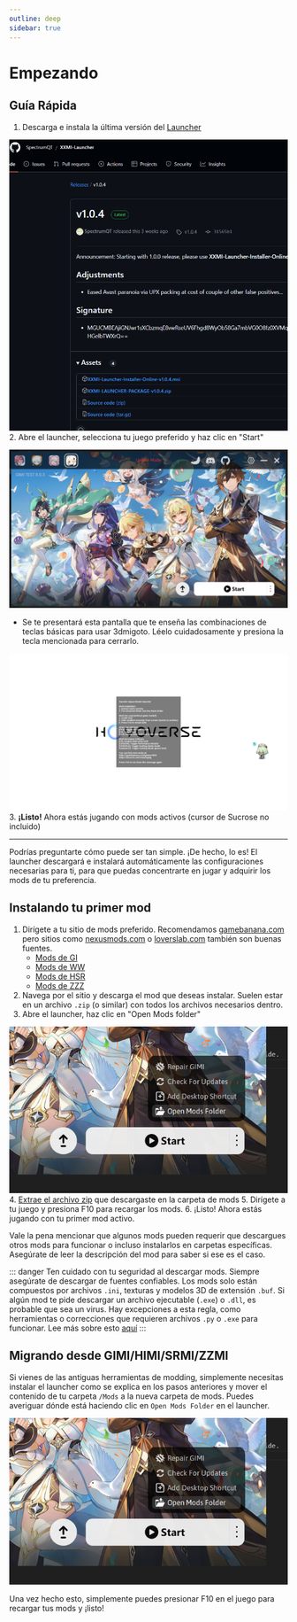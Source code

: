 ```yaml
---
outline: deep
sidebar: true
---
```

# Empezando

## Guía Rápida

1. Descarga e instala la última versión del [Launcher](https://github.com/SpectrumQT/XXMI-Launcher/releases/latest)

![downloadlauncher](./img/downloadlauncher.png)
2. Abre el launcher, selecciona tu juego preferido y haz clic en "Start"

![Start](./img/start.png)
- Se te presentará esta pantalla que te enseña las combinaciones de teclas básicas para usar 3dmigoto. Léelo cuidadosamente y presiona la tecla mencionada para cerrarlo.

![firstscreen](./img/firstscreen.png)
3. **¡Listo!** Ahora estás jugando con mods activos (cursor de Sucrose no incluido)

---
Podrías preguntarte cómo puede ser tan simple. ¡De hecho, lo es! El launcher descargará e instalará automáticamente las configuraciones necesarias para ti, para que puedas concentrarte en jugar y adquirir los mods de tu preferencia.

## Instalando tu primer mod

1. Dirígete a tu sitio de mods preferido. Recomendamos [gamebanana.com](https://gamebanana.com) pero sitios como [nexusmods.com](https://nexusmods.com) o [loverslab.com](https://loverslab.com) también son buenas fuentes.
    - [Mods de GI](https://gamebanana.com/games/8552)
    - [Mods de WW](https://gamebanana.com/games/20357)
    - [Mods de HSR](https://gamebanana.com/games/18366)
    - [Mods de ZZZ](https://gamebanana.com/games/19567)
2. Navega por el sitio y descarga el mod que deseas instalar. Suelen estar en un archivo `.zip` (o similar) con todos los archivos necesarios dentro.
3. Abre el launcher, haz clic en "Open Mods folder"

![Open Mods folder](./img/openmodsfolder.png)
4. [Extrae el archivo zip](https://www.google.com/search?q=how+to+extract+a+compressed+file) que descargaste en la carpeta de mods
5. Dirígete a tu juego y presiona F10 para recargar los mods.
6. ¡Listo! Ahora estás jugando con tu primer mod activo.

Vale la pena mencionar que algunos mods pueden requerir que descargues otros mods para funcionar o incluso instalarlos en carpetas específicas. Asegúrate de leer la descripción del mod para saber si ese es el caso.

::: danger
Ten cuidado con tu seguridad al descargar mods. Siempre asegúrate de descargar de fuentes confiables. Los mods solo están compuestos por archivos `.ini`, texturas y modelos 3D de extensión `.buf`. Si algún mod te pide descargar un archivo ejecutable (`.exe`) o `.dll`, es probable que sea un virus. Hay excepciones a esta regla, como herramientas o correcciones que requieren archivos `.py` o `.exe` para funcionar. Lee más sobre esto [aquí](./troubleshooting.md#fixing-mods)
:::

## Migrando desde GIMI/HIMI/SRMI/ZZMI

Si vienes de las antiguas herramientas de modding, simplemente necesitas instalar el launcher como se explica en los pasos anteriores y mover el contenido de tu carpeta `/Mods` a la nueva carpeta de mods. Puedes averiguar dónde está haciendo clic en `Open Mods Folder` en el launcher.

![Open Mods folder](./img/openmodsfolder.png)

Una vez hecho esto, simplemente puedes presionar F10 en el juego para recargar tus mods y ¡listo!
